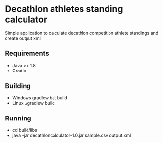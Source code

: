# Decathlon athletes standing calculator
Simple application to calculate decathlon competition athlete standings and create output xml

## Requirements
  * Java >= 1.8
  * Gradle
  
## Building
  * Windows gradlew.bat build
  * Linux ./gradlew build
  
## Running
  * cd build/libs
  * java -jar decathloncalculator-1.0.jar sample.csv output.xml